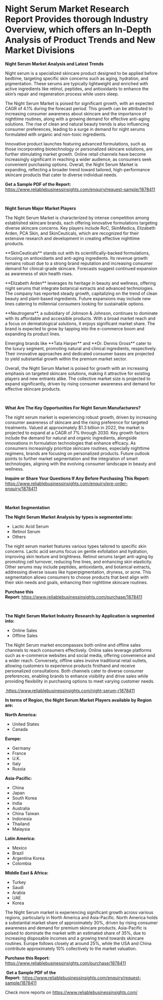 <p><h1>Night Serum Market Research Report Provides thorough Industry Overview, which offers an In-Depth Analysis of Product Trends and New Market Divisions</h1></p><p><strong>Night Serum Market Analysis and Latest Trends</strong></p>
<p><p>Night serum is a specialized skincare product designed to be applied before bedtime, targeting specific skin concerns such as aging, hydration, and pigmentation. These serums are typically lightweight and enriched with active ingredients like retinol, peptides, and antioxidants to enhance the skin’s repair and regeneration process while users sleep.</p><p>The Night Serum Market is poised for significant growth, with an expected CAGR of 4.1% during the forecast period. This growth can be attributed to increasing consumer awareness about skincare and the importance of nighttime routines, along with a growing demand for effective anti-aging solutions. The rise of clean and natural beauty trends is also influencing consumer preferences, leading to a surge in demand for night serums formulated with organic and non-toxic ingredients. </p><p>Innovative product launches featuring advanced formulations, such as those incorporating biotechnology or personalized skincare solutions, are further stimulating market growth. Online retail channels have become increasingly significant in reaching a wider audience, as consumers seek convenient purchasing options. Overall, the Night Serum Market is expanding, reflecting a broader trend toward tailored, high-performance skincare products that cater to diverse individual needs.</p></p>
<p><strong>Get a Sample PDF of the Report:&nbsp;</strong> <a href="https://www.reliablebusinessinsights.com/enquiry/request-sample/1878411?utm_campaign=2321&utm_medium=2&utm_source=Github&utm_content=ia&utm_term=04042025&utm_id=night-serum">https://www.reliablebusinessinsights.com/enquiry/request-sample/1878411</a></p>
<p>&nbsp;</p>
<p><strong>Night Serum Major Market Players</strong></p>
<p><p>The Night Serum Market is characterized by intense competition among established skincare brands, each offering innovative formulations targeting diverse skincare concerns. Key players include RoC, SkinMedica, Elizabeth Arden, PCA Skin, and SkinCeuticals, which are recognized for their extensive research and development in creating effective nighttime products.</p><p>**SkinCeuticals** stands out with its scientifically-backed formulations, focusing on antioxidants and anti-aging ingredients. Its revenue growth remains robust due to a strong brand reputation and increasing consumer demand for clinical-grade skincare. Forecasts suggest continued expansion as awareness of skin health rises.</p><p>**Elizabeth Arden** leverages its heritage in beauty and wellness, offering night serums that integrate botanical extracts and advanced technologies. The company has reported steady growth, capitalizing on the trend of clean beauty and plant-based ingredients. Future expansions may include new lines catering to millennial consumers looking for sustainable options.</p><p>**Neutrogena**, a subsidiary of Johnson & Johnson, continues to dominate with its affordable and accessible products. With a broad market reach and a focus on dermatological solutions, it enjoys significant market share. The brand is expected to grow by tapping into the e-commerce boom and expanding its product lines.</p><p>Emerging brands like **Tata Harper** and **Dr. Dennis Gross** cater to the luxury segment, promoting natural and clinical ingredients, respectively. Their innovative approaches and dedicated consumer bases are projected to yield substantial growth within the premium market sector.</p><p>Overall, the Night Serum Market is poised for growth with an increasing emphasis on targeted skincare solutions, making it attractive for existing players and new entrants alike. The collective market size is projected to expand significantly, driven by rising consumer awareness and demand for effective skincare products.</p></p>
<p>&nbsp;</p>
<p><strong>What Are The Key Opportunities For Night Serum Manufacturers?</strong></p>
<p><p>The night serum market is experiencing robust growth, driven by increasing consumer awareness of skincare and the rising preference for targeted treatments. Valued at approximately $1.3 billion in 2022, the market is projected to expand at a CAGR of 7% through 2030. Key growth factors include the demand for natural and organic ingredients, alongside innovations in formulation technologies that enhance efficacy. As consumers increasingly prioritize skincare routines, especially nighttime regimens, brands are focusing on personalized products. Future outlook points to further market segmentation and the integration of smart technologies, aligning with the evolving consumer landscape in beauty and wellness.</p></p>
<p><strong>Inquire or Share Your Questions If Any Before Purchasing This Report:</strong> <a href="https://www.reliablebusinessinsights.com/enquiry/pre-order-enquiry/1878411?utm_campaign=2321&utm_medium=2&utm_source=Github&utm_content=ia&utm_term=04042025&utm_id=night-serum">https://www.reliablebusinessinsights.com/enquiry/pre-order-enquiry/1878411</a></p>
<p>&nbsp;</p>
<p><strong>Market Segmentation</strong></p>
<p><strong>The Night Serum Market Analysis by types is segmented into:</strong></p>
<p><ul><li>Lactic Acid Serum</li><li>Retinol Serum</li><li>Others</li></ul></p>
<p><p>The night serum market features various types tailored to specific skin concerns. Lactic acid serums focus on gentle exfoliation and hydration, improving skin texture and brightness. Retinol serums target anti-aging by promoting cell turnover, reducing fine lines, and enhancing skin elasticity. Other serums may include peptides, antioxidants, and botanical extracts, addressing diverse issues like hyperpigmentation, dryness, or acne. This segmentation allows consumers to choose products that best align with their skin needs and goals, enhancing their nighttime skincare routines.</p></p>
<p><strong>Purchase this Report:&nbsp;</strong><a href="https://www.reliablebusinessinsights.com/purchase/1878411?utm_campaign=2321&utm_medium=2&utm_source=Github&utm_content=ia&utm_term=04042025&utm_id=night-serum">https://www.reliablebusinessinsights.com/purchase/1878411</a></p>
<p>&nbsp;</p>
<p><strong>The Night Serum Market Industry Research by Application is segmented into:</strong></p>
<p><ul><li>Online Sales</li><li>Offline Sales</li></ul></p>
<p><p>The Night Serum market encompasses both online and offline sales channels to reach consumers effectively. Online sales leverage platforms such as e-commerce websites and social media, offering convenience and a wider reach. Conversely, offline sales involve traditional retail outlets, allowing customers to experience products firsthand and receive personalized consultations. Both channels cater to diverse consumer preferences, enabling brands to enhance visibility and drive sales while providing flexibility in purchasing options to meet varying customer needs.</p></p>
<p><a href="https://www.reliablebusinessinsights.com/night-serum-r1878411?utm_campaign=2321&utm_medium=2&utm_source=Github&utm_content=ia&utm_term=04042025&utm_id=night-serum">&nbsp;https://www.reliablebusinessinsights.com/night-serum-r1878411</a></p>
<p><strong>In terms of Region, the Night Serum Market Players available by Region are:</strong></p>
<p>
    <p> <strong> North America: </strong>
        <ul>
            <li>United States</li>
            <li>Canada</li>
        </ul>
        </p> 
    <p> <strong> Europe: </strong>
        <ul>
            <li>Germany</li>
            <li>France</li>
            <li>U.K.</li>
            <li>Italy</li>
            <li>Russia</li>
        </ul>
        </p> 
    <p> <strong> Asia-Pacific: </strong>
        <ul>
            <li>China</li>
            <li>Japan</li>
            <li>South Korea</li>
            <li>India</li>
            <li>Australia</li>
            <li>China Taiwan</li>
            <li>Indonesia</li>
            <li>Thailand</li>
            <li>Malaysia</li>
        </ul>
        </p> 
    <p> <strong> Latin America: </strong>
        <ul>
            <li>Mexico</li>
            <li>Brazil</li>
            <li>Argentina Korea</li>
            <li>Colombia</li>
        </ul>
        </p> 
    <p> <strong> Middle East & Africa: </strong>
        <ul>
            <li>Turkey</li>
            <li>Saudi</li>
            <li>Arabia</li>
            <li>UAE</li>
            <li>Korea</li>
        </ul>
    </p>
    </p>
<p><p>The Night Serum market is experiencing significant growth across various regions, particularly in North America and Asia-Pacific. North America holds a substantial market share of approximately 30%, driven by rising consumer awareness and demand for premium skincare products. Asia-Pacific is poised to dominate the market with an estimated share of 35%, due to increasing disposable incomes and a growing trend towards skincare routines. Europe follows closely at around 25%, while the USA and China contribute approximately 10% collectively to the market valuation.</p></p>
<p><strong>Purchase this Report: </strong><a href="https://www.reliablebusinessinsights.com/purchase/1878411?utm_campaign=2321&utm_medium=2&utm_source=Github&utm_content=ia&utm_term=04042025&utm_id=night-serum">https://www.reliablebusinessinsights.com/purchase/1878411</a></p>
<p>&nbsp;<strong>Get a Sample PDF of the Report:&nbsp;&nbsp;</strong><a href="https://www.reliablebusinessinsights.com/enquiry/request-sample/1878411?utm_campaign=2321&utm_medium=2&utm_source=Github&utm_content=ia&utm_term=04042025&utm_id=night-serum">https://www.reliablebusinessinsights.com/enquiry/request-sample/1878411</a></p>
<p><strong></strong></p>
<p>Check more reports on <a href="https://www.reliablebusinessinsights.com/?utm_campaign=2321&utm_medium=2&utm_source=Github&utm_content=ia&utm_term=04042025&utm_id=night-serum">https://www.reliablebusinessinsights.com/</a></p>